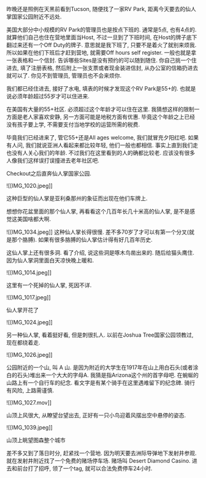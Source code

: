 昨晚还是照例在天黑前看到Tucson, 随便找了一家RV Park, 距离今天要去的仙人掌国家公园附近不远处. 

美国大部分中小规模的RV Park的管理员也是按点下班的. 通常是5点, 也有4点的. 就算他们自己也住在营地里面当Host, 不过一旦到了下班时间, 在Host的牌子底下翻过来还有一个Off Duty的牌子. 意思就是我下班了, 只要不是着火了就别来烦我. 所以如果在他们下班后才赶到营地, 就需要Off hours self register. 一般也就是拿一张表格和一个信封. 告诉哪些Sites是没有预约的可以随到随住. 你自己挑一个住进去, 填了注册表格, 然后附上一张支票或者现金装进信封, 从办公室的信箱扔进去就可以了. 你见不到管理员, 管理员也不会来烦你. 

我们都已经住进去, 接好了水电, 填表的时候才发现这个RV Park是55+的. 也就是说必须年龄超过55岁才可以住进来. 

在美国有大量的55+社区. 必须超过这个年龄才可以住在这里. 我猜想这样的限制一方面是老人家喜欢安静, 另一方面可能是地税方面有优惠. 毕竟这个年龄之上已经没有孩子要上学, 不需要支付当地学校的运营所需的税费. 

毕竟我们已经进来了, 管它55+还是All ages welcome, 我们就冒充夕阳红吧. 如果有人问, 我们就说亚洲人看起来都比较年轻, 他们一般也都相信. 事实上直到我们走也没有人关心我们的年龄. 不过我们在这里看到的人的确都比较老. 应该没有很多人像我们这样误打误撞进去老年社区吧.

Checkout之后直奔仙人掌国家公园. 

![[IMG_1020.jpeg]]

这种巨型的仙人掌是亚利桑那州的象征而出现在他们车牌上. 

想想你花盆里面的那个仙人掌, 再看看这个几百年长几十米高的仙人掌, 是不是感觉这美国啥都大啊.


![[IMG_1034.jpeg]]
这种仙人掌长得很慢. 差不多70岁了才可以有第一个分叉(就是那个胳膊). 如果有很多胳膊的仙人掌估计得有好几百年历史. 

这仙人掌上还有很多洞. 看了介绍, 说这些洞是啄木鸟凿出来的. 随后给猫头鹰住. 因为仙人掌洞里面白天凉快晚上暖和. 

![[IMG_1014.jpeg]]

这里有一个死掉的仙人掌, 死因不详.


![[IMG_1017.jpeg]]

仙人掌开花了

![[IMG_1024.jpeg]]


另一种仙人掌, 看着挺好看, 但是刺很扎人. 以前在Joshua Tree国家公园领教过, 现在都绕着走.

![[IMG_1026.jpeg]]

公园附近的一个山, 叫 A 山. 是因为附近的大学生在1917年在山上用白石头(或者涂白的石头)堆出来一个大大的字母A. 我猜是指Arizona这个州的首字母吧.  在蜿蜒的山路上有一个自行车的纪念. 看文字是有某个骑手在这里遇难留下的纪念碑. 骑行有风险, 上路需谨慎.

![[IMG_1027.mov]]

山顶上风很大, 从瞭望台望出去, 正好有一只小鸟迎着风摆出空中悬停的姿态.

![[IMG_1039.jpeg]]

山顶上眺望图森整个城市

差不多又到了落日时分, 赶紧找一个营地. 因为明天要去洲际导弹地下发射井参观. 就在发射井附近找了一个免费的赌场停车场. 赌场叫 Desert Diamond Casino. 进去和前台打了招呼, 领了一个tag, 就可以合法免费停车24小时. 

